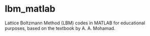 # lbm_matlab
Lattice Boltzmann Method (LBM) codes in MATLAB for educational purposes, based on the textbook by A. A. Mohamad.
